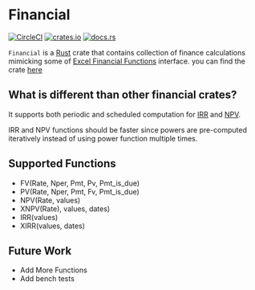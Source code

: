 # Financial

[![CircleCI][circle-ci-image]][circle-ci-build] [![crates.io][cratesio-image]][cratesio] [![docs.rs][docsrs-image]][docsrs]

[circle-ci-image]: https://circleci.com/gh/raymon1/financial.svg?style=shield
[circle-ci-build]: https://app.circleci.com/pipelines/github/raymon1/financial
[cratesio-image]: https://img.shields.io/crates/v/financial.svg
[cratesio]: https://crates.io/crates/financial
[docsrs-image]: https://docs.rs/financial/badge.svg
[docsrs]: https://docs.rs/crate/financial

`Financial` is a [Rust](https://www.rust-lang.org/) crate that contains collection of finance calculations mimicking some of [Excel Financial Functions](https://support.microsoft.com/en-us/office/financial-functions-reference-5658d81e-6035-4f24-89c1-fbf124c2b1d8) interface.
you can find the crate [here](https://docs.rs/crate/financial)

## What is different than other financial crates?

It supports both periodic and scheduled computation for [IRR](https://en.wikipedia.org/wiki/Internal_rate_of_return) and [NPV](https://en.wikipedia.org/wiki/Net_present_value).

IRR and NPV functions should be faster since powers are pre-computed iteratively instead of using power function multiple times.

## Supported Functions

- FV(Rate, Nper, Pmt, Pv, Pmt_is_due)
- PV(Rate, Nper, Pmt, Fv, Pmt_is_due)
- NPV(Rate, values)
- XNPV(Rate), values, dates)
- IRR(values)
- XIRR(values, dates)

## Future Work

- Add More Functions
- Add bench tests
